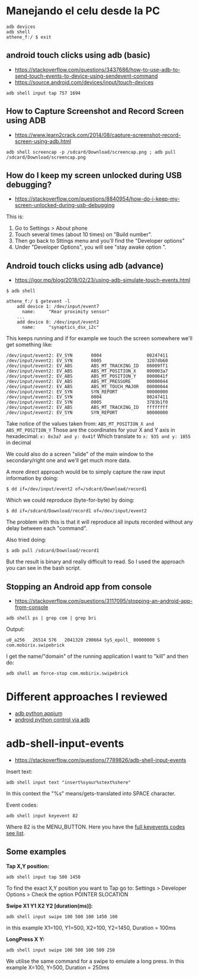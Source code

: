 # Manejando el celu desde la PC

```
adb devices
adb shell
athene_f:/ $ exit
```

## android touch clicks using adb (basic)
- https://stackoverflow.com/questions/3437686/how-to-use-adb-to-send-touch-events-to-device-using-sendevent-command
- https://source.android.com/devices/input/touch-devices

```
adb shell input tap 757 1694
```

## How to Capture Screenshot and Record Screen using ADB
- https://www.learn2crack.com/2014/08/capture-screenshot-record-screen-using-adb.html

```
adb shell screencap -p /sdcard/Download/screencap.png ; adb pull /sdcard/Download/screencap.png
```

## How do I keep my screen unlocked during USB debugging?
- https://stackoverflow.com/questions/8840954/how-do-i-keep-my-screen-unlocked-during-usb-debugging

This is:

1. Go to Settings > About phone
1. Touch several times (about 10 times) on "Build number".
1. Then go back to Sttings menu and you'll find the "Developer options"
1. Under "Developer Options", you will see "stay awake option ".

## Android touch clicks using adb (advance)
- https://igor.mp/blog/2018/02/23/using-adb-simulate-touch-events.html

```
$ adb shell

athene_f:/ $ getevent -l
	add device 1: /dev/input/event7
	  name:     "Rear proximity sensor"
	...
	add device 8: /dev/input/event2
	  name:     "synaptics_dsx_i2c"
```

This keeps running and if for example we touch the screen somewhere we'll get something like:

```
/dev/input/event2: EV_SYN       0004                 00247411            
/dev/input/event2: EV_SYN       0005                 3207db60            
/dev/input/event2: EV_ABS       ABS_MT_TRACKING_ID   00009ff1            
/dev/input/event2: EV_ABS       ABS_MT_POSITION_X    000003a7            
/dev/input/event2: EV_ABS       ABS_MT_POSITION_Y    0000041f            
/dev/input/event2: EV_ABS       ABS_MT_PRESSURE      00000044            
/dev/input/event2: EV_ABS       ABS_MT_TOUCH_MAJOR   00000044            
/dev/input/event2: EV_SYN       SYN_REPORT           00000000            
/dev/input/event2: EV_SYN       0004                 00247411            
/dev/input/event2: EV_SYN       0005                 3783b1f0            
/dev/input/event2: EV_ABS       ABS_MT_TRACKING_ID   ffffffff            
/dev/input/event2: EV_SYN       SYN_REPORT           00000000            
```

Take notice of the values taken from: ```ABS_MT_POSITION_X and ABS_MT_POSITION_Y```
Those are the coordinates for your X and Y axis in hexadecimal: ```x: 0x3a7 and y: 0x41f```
Which translate to ```x: 935 and y: 1055``` in decimal

We could also do a screen "slide" of the main window to the secondary/right one and we'll get much more data.

A more direct approach would be to simply capture the raw input information by doing:

```
$ dd if=/dev/input/event2 of=/sdcard/Download/record1
```

Which we could reproduce (byte-for-byte) by doing:

```
$ dd if=/sdcard/Download/record1 of=/dev/input/event2
```

The problem with this is that it will reproduce all inputs recorded without any delay between each "command".

Also tried doing:

```
$ adb pull /sdcard/Download/record1
```

But the result is binary and really difficult to read. So I used the approach you can see in the bash script.

## Stopping an Android app from console
- https://stackoverflow.com/questions/3117095/stopping-an-android-app-from-console

```
adb shell ps | grep com | grep bri
```

Output:

```
u0_a256   26514 576   2041320 290664 SyS_epoll_ 00000000 S com.mobirix.swipebrick
```

I get the name/"domain" of the running application I want to "kill" and then do:

```
adb shell am force-stop com.mobirix.swipebrick
```

# Different approaches I reviewed

- [adb python appium](http://appium.io/docs/en/commands/mobile-command/)
- [android python control via adb](https://pypi.org/project/pure-python-adb/)

# adb-shell-input-events
- https://stackoverflow.com/questions/7789826/adb-shell-input-events

Insert text:

```
adb shell input text "insert%syour%stext%shere"
```

In this context the "%s" means/gets-translated into SPACE character.

Event codes:

```
adb shell input keyevent 82
```

Where 82 is the MENU_BUTTON. Here you have the [full keyevents codes see list](http://developer.android.com/reference/android/view/KeyEvent.html).

## Some examples

**Tap X,Y position:**

```
adb shell input tap 500 1450
```

To find the exact X,Y position you want to Tap go to: Settings > Developer Options > Check the option POINTER SLOCATION

**Swipe X1 Y1 X2 Y2 [duration(ms)]:**

```
adb shell input swipe 100 500 100 1450 100
```

in this example X1=100, Y1=500, X2=100, Y2=1450, Duration = 100ms

**LongPress X Y:**

```
adb shell input swipe 100 500 100 500 250
```

We utilise the same command for a swipe to emulate a long press. In this example X=100, Y=500, Duration = 250ms

